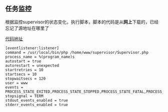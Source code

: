 ## 任务监控

根据监控supervisor的状态变化，执行脚本，脚本的代码是从**网上**下载的，已经忘记了源地址在哪里了



[代码地址](https://github.com/wuwu123/supervisor_php)



```
[eventlistener:listener]
command = /usr/local/bin/php /home/www/supervisor/Supervisor.php
process_name = %(program_name)s
autostart = true
autorestart = unexpected
startretries = 10
startsecs = 10
stopwaitsecs = 120
user = www
events = PROCESS_STATE_EXITED,PROCESS_STATE_STOPPED,PROCESS_STATE_FATAL,PROCESS_LOG_STDERR
stopsignal = TERM
stdout_events_enabled = true
stderr_events_enabled = true
```

